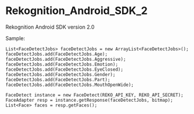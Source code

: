 # Rekognition_Android_SDK_2

Rekognition Android SDK version 2.0

Sample:


    List<FaceDetectJobs> faceDetectJobs = new ArrayList<FaceDetectJobs>();
    faceDetectJobs.add(FaceDetectJobs.Age);
    faceDetectJobs.add(FaceDetectJobs.Aggressive);
    faceDetectJobs.add(FaceDetectJobs.Emotion);
    faceDetectJobs.add(FaceDetectJobs.EyeClosed);
    faceDetectJobs.add(FaceDetectJobs.Gender);
    faceDetectJobs.add(FaceDetectJobs.Part);
    faceDetectJobs.add(FaceDetectJobs.MouthOpenWide);
    
    FaceDetect instance = new FaceDetect(REKO_API_KEY, REKO_API_SECRET);
    FaceAdapter resp = instance.getResponse(faceDetectJobs, bitmap);
    List<Face> faces = resp.getFaces();
    
        
